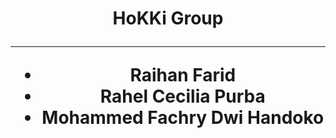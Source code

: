 <div align="center">
  <h1 align="center">
    HoKKi Group
  <hr />
  <hl>
  <ul>
    <li> Raihan Farid </li>
    <li> Rahel Cecilia Purba </li>
    <li> Mohammed Fachry Dwi Handoko </li>
  </ul>
</div>
